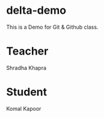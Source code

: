 # delta-demo

This is a Demo for Git &amp; Github class.

# Teacher

Shradha Khapra

# Student

Komal Kapoor
